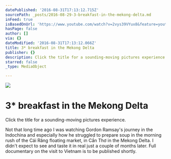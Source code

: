 ```yaml
---
datePublished: '2016-08-31T17:13:12.715Z'
sourcePath: _posts/2016-08-29-3-breakfast-in-the-mekong-delta.md
inFeed: true
isBasedOnUrl: 'https://www.youtube.com/watch?v=2vys39VYux8&feature=youtu.be'
hasPage: false
author: []
via: {}
dateModified: '2016-08-31T17:13:12.066Z'
title: 3* breakfast in the Mekong Delta
publisher: {}
description: Click the title for a sounding-moving pictures experience.
starred: false
_type: MediaObject

---
```

![](https://the-grid-user-content.s3-us-west-2.amazonaws.com/a8d9dac0-ca9c-4c2e-8a40-8e5159c0041e.jpg)

# 3\* breakfast in the Mekong Delta

Click the title for a sounding-moving pictures experience.

Not that long time ago I was watching Gordon Ramsay's journey in the Indochina and especially how he struggled to prepare soup in the morning rush of the Cái Răng floating market, in Cần Thơ in the Mekong Delta. I didn't expect to see and taste it in real just a couple of months later. Full documentary on the visit to Vietnam is to be published shortly.